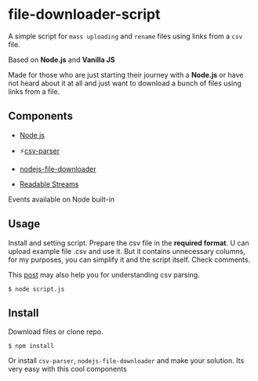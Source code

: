 # file-downloader-script

A simple script for `mass uploading` and `rename` files using links from a `csv` file. 

Based on **Node.js** and **Vanilla JS**

Made for those who are just starting their journey with a **Node.js** or have not heard about it at all and just want to download a bunch of files using links from a file.

## Components

- [Node js](https://nodejs.org/en/) 
- ⚡️[csv-parser](https://www.npmjs.com/package/csv-parser) 
- [nodejs-file-downloader](https://www.npmjs.com/package/nodejs-file-downloader) 

- [Readable Streams](https://nodejs.org/api/stream.html#stream_class_stream_readable)

Events available on Node built-in

## Usage

Install and setting script. 
Prepare the csv file in the **required format**.
U can upload example file .csv and use it.
But it contains unnecessary columns, for my purposes, you can simplify it and the script itself. Check comments.

This [post](https://dev.to/isalevine/parsing-csv-files-in-node-js-with-fs-createreadstream-and-csv-parser-koi) may also help you for understanding csv parsing.

```console
$ node script.js
```

## Install

Download files or clone repo.

```console
$ npm install
```
Or install `csv-parser`, `nodejs-file-downloader` and make your solution. Its very easy with this cool components
